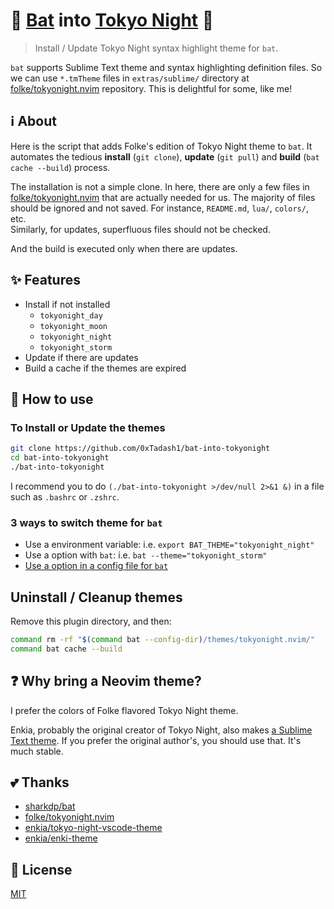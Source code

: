 # 🦇 [Bat][sharkdp/bat] into [Tokyo Night][folke/tokyonight.nvim] 🌃

[sharkdp/bat]: https://github.com/sharkdp/bat
[folke/tokyonight.nvim]: https://github.com/folke/tokyonight.nvim

> Install / Update Tokyo Night syntax highlight theme for `bat`.

`bat` supports Sublime Text theme and syntax highlighting definition files.
So we can use `*.tmTheme` files in `extras/sublime/` directory at
[folke/tokyonight.nvim] repository. This is delightful for some, like me!

## ℹ About

Here is the script that adds Folke's edition of Tokyo Night theme to `bat`.
It automates the tedious **install** (`git clone`), **update** (`git pull`)
and **build** (`bat cache --build`) process.

The installation is not a simple clone. In here, there are only a few files in
[folke/tokyonight.nvim] that are actually needed for us.
The majority of files should be ignored and not saved.
For instance, `README.md`, `lua/`, `colors/`, etc. \
Similarly, for updates, superfluous files should not be checked.

And the build is executed only when there are updates.

## ✨ Features

- Install if not installed
  - `tokyonight_day`
  - `tokyonight_moon`
  - `tokyonight_night`
  - `tokyonight_storm`
- Update if there are updates
- Build a cache if the themes are expired

## 🚀 How to use

### To Install or Update the themes

```sh
git clone https://github.com/0xTadash1/bat-into-tokyonight
cd bat-into-tokyonight
./bat-into-tokyonight
```

I recommend you to do `(./bat-into-tokyonight >/dev/null 2>&1 &)` in a file such as `.bashrc` or `.zshrc`.

### 3 ways to switch theme for `bat`

- Use a environment variable: i.e. `export BAT_THEME="tokyonight_night"`
- Use a option with `bat`: i.e. `bat --theme="tokyonight_storm"`
- [Use a option in a config file for `bat`][sharkdp/bat#configuration-file]

[sharkdp/bat#configuration-file]:
  https://github.com/sharkdp/bat#configuration-file
  "sharkdp/bat # Configuration file"

## Uninstall / Cleanup themes

Remove this plugin directory, and then:

```sh
command rm -rf "$(command bat --config-dir)/themes/tokyonight.nvim/"
command bat cache --build
```

## ❓ Why bring a Neovim theme?

I prefer the colors of Folke flavored Tokyo Night theme.

Enkia, probably the original creator of Tokyo Night, also makes
[a Sublime Text theme](https://github.com/enkia/enki-theme).
If you prefer the original author's, you should use that. It's much stable.

## 💕 Thanks

- [sharkdp/bat]
- [folke/tokyonight.nvim]
- [enkia/tokyo-night-vscode-theme][original]
- [enkia/enki-theme](https://github.com/enkia/enki-theme)

[original]: https://github.com/enkia/tokyo-night-vscode-theme

## 📃 License

[MIT](https://github.com/0xTadash1/bat-into-tokyonight/blob/main/LICENSE)
